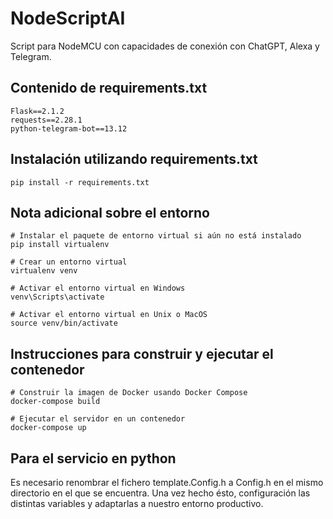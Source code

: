 # NodeScriptAI
Script para NodeMCU con capacidades de conexión con ChatGPT, Alexa y Telegram.

## Contenido de requirements.txt
```
Flask==2.1.2
requests==2.28.1
python-telegram-bot==13.12
```

## Instalación utilizando requirements.txt
```
pip install -r requirements.txt
```

## Nota adicional sobre el entorno
```
# Instalar el paquete de entorno virtual si aún no está instalado
pip install virtualenv

# Crear un entorno virtual
virtualenv venv

# Activar el entorno virtual en Windows
venv\Scripts\activate

# Activar el entorno virtual en Unix o MacOS
source venv/bin/activate
```

## Instrucciones para construir y ejecutar el contenedor
```
# Construir la imagen de Docker usando Docker Compose
docker-compose build

# Ejecutar el servidor en un contenedor
docker-compose up
```

## Para el servicio en python

Es necesario renombrar el fichero template.Config.h a Config.h en el mismo directorio en el que se encuentra.
Una vez hecho ésto, configuración las distintas variables y adaptarlas a nuestro entorno productivo. 